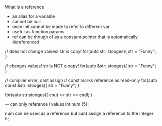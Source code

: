 What is a reference
- an alias for a variable 
- cannot be null
- once init cannot be made to refer to different var 
- useful as function params 
- ref can be though of as a constant pointer that is automatically dereferenced

// does not change values! str is copy!
for(auto str: stooges){
    str = "Funny";
}

// changes values! str is NOT a copy!
for(auto &str: stooges){
    str = "Funny";
}

// compiler error, cant assign 
// const marks reference as read-only
for(auto const &str: stooges){
    str = "Funny";
}

for(auto str:stooges){
    cout << str << endl;
}

-- can only reference l values 
int num {5};

num can be used as a reference but cant assign a 
reference to the integer 5; 

